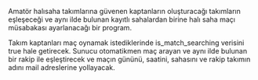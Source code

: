 Amatör halısaha takımlarına güvenen kaptanların oluşturacağı takımların eşleşeceği ve aynı ilde bulunan kayıtlı sahalardan birine halı saha maçı müsabakası ayarlanacağı bir program.

Takım kaptanları maç oynamak istediklerinde is_match_searching verisini true hale getirecek. Sunucu otomatikmen maç arayan ve aynı ilde bulunan bir rakip ile eşleştirecek ve
maçın gününü, saatini, sahasını ve rakip takımın adını mail adreslerine yollayacak.
